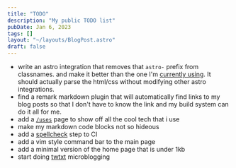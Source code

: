 ```yaml
---
title: "TODO"
description: "My public TODO list"
pubDate: Jan 6, 2023
tags: []
layout: "~/layouts/BlogPost.astro"
draft: false
---
```


- write an astro integration that removes that `astro-` prefix from classnames. and make it better than the one I'm [currently using](https://github.com/harrybrwn/harrybrwn.github.io/blob/main/src/lib/configHelpers.js#L44). It should actually parse the html/css without modifying other astro integrations.
- find a remark markdown plugin that will automatically find links to my blog posts so that I don't have to know the link and my build system can do it all for me.
- add a [`/uses`](https://uses.tech/) page to show off all the cool tech that i use
- make my markdown code blocks not so hideous
- add a [spellcheck](https://www.google.com/search?q=spellcheck+github+action) step to CI
- add a vim style command bar to the main page
- add a minimal version of the home page that is under 1kb
- start doing [twtxt](https://github.com/buckket/twtxt) microblogging
